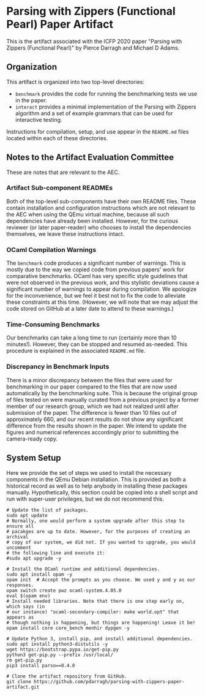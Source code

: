 # Parsing with Zippers (Functional Pearl) Paper Artifact

This is the artifact associated with the ICFP 2020 paper "Parsing with Zippers
(Functional Pearl)" by Pierce Darragh and Michael D Adams.

## Organization

This artifact is organized into two top-level directories:

  * `benchmark` provides the code for running the benchmarking tests we use in
    the paper.
  * `interact` provides a minimal implementation of the Parsing with Zippers
    algorithm and a set of example grammars that can be used for interactive
    testing.

Instructions for compilation, setup, and use appear in the `README.md` files
located within each of these directories.

## Notes to the Artifact Evaluation Committee

These are notes that are relevant to the AEC.

### Artifact Sub-component READMEs

Both of the top-level sub-components have their own README files. These contain
installation and configuration instructions which are not relevant to the AEC
when using the QEmu virtual machine, because all such dependencies have already
been installed. However, for the curious reviewer (or later paper-reader) who
chooses to install the dependencies themselves, we leave these instructions
intact.

### OCaml Compilation Warnings

The `benchmark` code produces a significant number of warnings. This is mostly
due to the way we copied code from previous papers' work for comparative
benchmarks. OCaml has very specific style guidelines that were not observed in
the previous work, and this stylistic deviations cause a significant number of
warnings to appear during compilation. We apologize for the inconvenience, but
we feel it best not to fix the code to alleviate these constraints at this time.
(However, we will note that we may adjust the code stored on GitHub at a later
date to attend to these warnings.)

### Time-Consuming Benchmarks

Our benchmarks can take a long time to run (certainly more than 10 minutes!).
However, they can be stopped and resumed as-needed. This procedure is explained
in the associated `README.md` file.

### Discrepancy in Benchmark Inputs

There is a minor discrepancy between the files that were used for benchmarking
in our paper compared to the files that are now used automatically by the
benchmarking suite. This is because the original group of files tested on were
manually curated from a previous project by a former member of our research
group, which we had not realized until after submission of the paper. The
difference is fewer than 10 files out of approximately 660, and our recent
results do not show any significant difference from the results shown in the
paper. We intend to update the figures and numerical references accordingly
prior to submitting the camera-ready copy.

## System Setup

Here we provide the set of steps we used to install the necessary components in
the QEmu Debian installation. This is provided as both a historical record as
well as to help anybody in installing these packages manually. Hypothetically,
this section could be copied into a shell script and run with super-user
privileges, but we do not recommend this.

```
# Update the list of packages.
sudo apt update
# Normally, one would perform a system upgrade after this step to ensure all
# pacakges are up to date. However, for the purposes of creating an archival
# copy of our system, we did not. If you wanted to upgrade, you would uncomment
# the following line and execute it:
#sudo apt upgrade -y

# Install the OCaml runtime and additional dependencies.
sudo apt install opam -y
opam init  # Accept the prompts as you choose. We used y and y as our responses.
opam switch create pwz ocaml-system.4.05.0
eval $(opam env)
# Install needed libraries. Note that there is one step early on, which says (in
# our instance) "ocaml-secondary-compiler: make world.opt" that appears as
# though nothing is happening, but things are happening! Leave it be!
opam install core core_bench menhir dypgen -y

# Update Python 3, install pip, and install additional dependencies.
sudo apt install python3-distutils -y
wget https://bootstrap.pypa.io/get-pip.py
python3 get-pip.py --prefix /usr/local/
rm get-pip.py
pip3 install parso==0.4.0

# Clone the artifact repository from GitHub.
git clone https://github.com/pdarragh/parsing-with-zippers-paper-artifact.git
```
